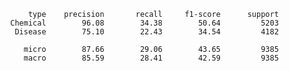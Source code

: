                 type    precision       recall     f1-score      support
            Chemical        96.08        34.38        50.64         5203
             Disease        75.10        22.43        34.54         4182

               micro        87.66        29.06        43.65         9385
               macro        85.59        28.41        42.59         9385